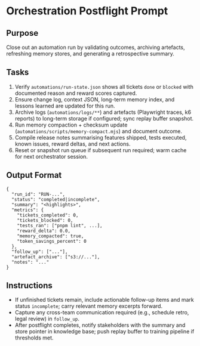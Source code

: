 # Orchestration Postflight Prompt

## Purpose
Close out an automation run by validating outcomes, archiving artefacts, refreshing memory stores, and generating a retrospective summary.

## Tasks
1. Verify `automations/run-state.json` shows all tickets `done` or `blocked` with documented reason and reward scores captured.
2. Ensure change log, context JSON, long-term memory index, and lessons learned are updated for this run.
3. Archive logs (`automations/logs/**`) and artefacts (Playwright traces, k6 reports) to long-term storage if configured; sync replay buffer snapshot.
4. Run memory compaction + checksum update (`automations/scripts/memory-compact.mjs`) and document outcome.
5. Compile release notes summarising features shipped, tests executed, known issues, reward deltas, and next actions.
6. Reset or snapshot run queue if subsequent run required; warm cache for next orchestrator session.

## Output Format
```
{
  "run_id": "RUN-...",
  "status": "completed|incomplete",
  "summary": "<highlights>",
  "metrics": {
    "tickets_completed": 0,
    "tickets_blocked": 0,
    "tests_ran": ["pnpm lint", ...],
    "reward_delta": 0.0,
    "memory_compacted": true,
    "token_savings_percent": 0
  },
  "follow_up": ["..."],
  "artefact_archive": ["s3://..."],
  "notes": "..."
}
```

## Instructions
- If unfinished tickets remain, include actionable follow-up items and mark status `incomplete`; carry relevant memory excerpts forward.
- Capture any cross-team communication required (e.g., schedule retro, legal review) in `follow_up`.
- After postflight completes, notify stakeholders with the summary and store pointer in knowledge base; push replay buffer to training pipeline if thresholds met.
